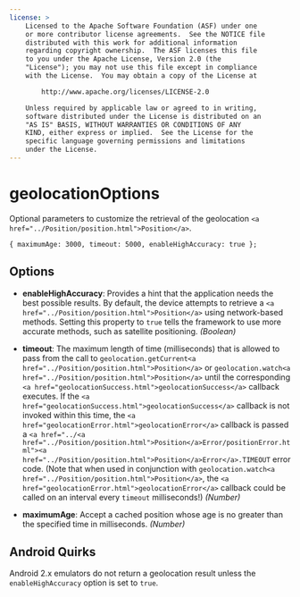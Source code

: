 ```yaml
---
license: >
    Licensed to the Apache Software Foundation (ASF) under one
    or more contributor license agreements.  See the NOTICE file
    distributed with this work for additional information
    regarding copyright ownership.  The ASF licenses this file
    to you under the Apache License, Version 2.0 (the
    "License"); you may not use this file except in compliance
    with the License.  You may obtain a copy of the License at

        http://www.apache.org/licenses/LICENSE-2.0

    Unless required by applicable law or agreed to in writing,
    software distributed under the License is distributed on an
    "AS IS" BASIS, WITHOUT WARRANTIES OR CONDITIONS OF ANY
    KIND, either express or implied.  See the License for the
    specific language governing permissions and limitations
    under the License.
---
```


# geolocationOptions

Optional parameters to customize the retrieval of the geolocation
`<a href="../Position/position.html">Position</a>`.

    { maximumAge: 3000, timeout: 5000, enableHighAccuracy: true };

## Options

- __enableHighAccuracy__: Provides a hint that the application needs the best possible results. By default, the device attempts to retrieve a `<a href="../Position/position.html">Position</a>` using network-based methods. Setting this property to `true` tells the framework to use more accurate methods, such as satellite positioning. _(Boolean)_

- __timeout__: The maximum length of time (milliseconds) that is allowed to pass from the call to `geolocation.getCurrent<a href="../Position/position.html">Position</a>` or `geolocation.watch<a href="../Position/position.html">Position</a>` until the corresponding `<a href="geolocationSuccess.html">geolocationSuccess</a>` callback executes. If the `<a href="geolocationSuccess.html">geolocationSuccess</a>` callback is not invoked within this time, the `<a href="geolocationError.html">geolocationError</a>` callback is passed a `<a href="../<a href="../Position/position.html">Position</a>Error/positionError.html"><a href="../Position/position.html">Position</a>Error</a>.TIMEOUT` error code. (Note that when used in conjunction with `geolocation.watch<a href="../Position/position.html">Position</a>`, the `<a href="geolocationError.html">geolocationError</a>` callback could be called on an interval every `timeout` milliseconds!) _(Number)_

- __maximumAge__: Accept a cached position whose age is no greater than the specified time in milliseconds. _(Number)_

## Android Quirks

Android 2.x emulators do not return a geolocation result unless the `enableHighAccuracy` option is set to `true`.

